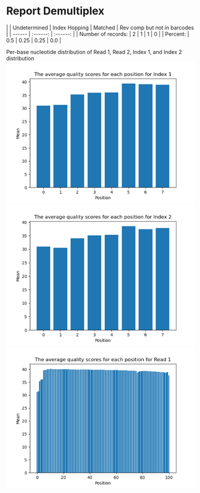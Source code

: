 # Report Demultiplex
| | Undetermined | Index Hopping | Matched | Rev comp but not in barcodes |
| ------ | :------: | :------: |
| Number of records: | 2 | 1 | 1 | 0 |
| Percent: | 0.5 | 0.25 | 0.25 | 0.0 |

Per-base nucleotide distribution of Read 1, Read 2, Index 1, and Index 2 distribution
![alt text](https://github.com/jlee26/Demultiplex/blob/master/Assignment-the-first/index1.png)
![alt text](https://github.com/jlee26/Demultiplex/blob/master/Assignment-the-first/index2.png)
![alt text](https://github.com/jlee26/Demultiplex/blob/master/Assignment-the-first/read1.png)
